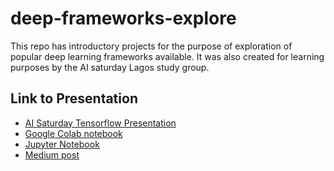 # deep-frameworks-explore

This repo has introductory projects for the purpose of exploration of popular deep learning frameworks available. It was also created for learning purposes by the AI saturday Lagos study group.

## Link to Presentation
- [AI Saturday Tensorflow Presentation](http://bit.ly/aisaturday_tensorflow)
- [Google Colab notebook](http://bit.ly/tensorflow_colaboratory_ai_saturday)
- [Jupyter Notebook](mnist_tensorflow_4_layers_with_dropout.ipynb)
- [Medium post](https://medium.com/@todun/may-the-tensor-flow-with-you-43fd42606256)
